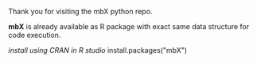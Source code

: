 Thank you for visiting the mbX python repo.

**mbX** is already available as R package with exact same data structure for code execution. 

*install using CRAN in R studio*
install.packages("mbX")
